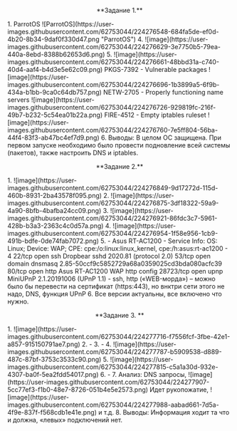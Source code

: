 <p align="center"> **Задание 1.** </p>
1.	
ParrotOS
![ParrotOS](https://user-images.githubusercontent.com/62753044/224276548-684fa5de-ef0d-4b20-8b34-9daf0f330d47.png "ParrotOS")
4.
![image](https://user-images.githubusercontent.com/62753044/224276629-3e7750b5-79ea-440a-8ebd-8388b62653d6.png)
5.
![image](https://user-images.githubusercontent.com/62753044/224276661-48bbd31a-c740-40d4-aaf4-b4d3e5e62c09.png)
PKGS-7392 - Vulnerable packages
![image](https://user-images.githubusercontent.com/62753044/224276696-1b3899a5-6f9b-434a-b1bb-9ca0c64db757.png)
NETW-2705 - Properly functioning name servers
![image](https://user-images.githubusercontent.com/62753044/224276726-929819fc-216f-49b7-b232-5c54ea01b22a.png)
FIRE-4512 - Empty iptables ruleset
![image](https://user-images.githubusercontent.com/62753044/224276760-7e5ff804-56ba-44f4-83f3-ab47bc4ef7d9.png)
6. Выводы: В целом ОС защищена. При первом запуске необходимо было провести подновление всей системы (пакетов), также настроить DNS и iptables.

<p align="center"> **Задание 2.** </p>
1.
![image](https://user-images.githubusercontent.com/62753044/224276849-9d17272d-115d-460b-8931-2ba43578f095.png)
2.
![image](https://user-images.githubusercontent.com/62753044/224276875-3df18322-59a9-4a90-8bfb-4bafba24cc09.png)
3.
![image](https://user-images.githubusercontent.com/62753044/224276921-86fdc3c7-5961-428b-b3a3-2363c4c0d57a.png)
4.
![image](https://user-images.githubusercontent.com/62753044/224276954-1f58e956-1cb9-491b-bdfe-0de74fab7072.png)
5.
- Asus RT-AC1200
- Service Info: OS: Linux; Device: WAP; CPE: cpe:/o:linux:linux_kernel, cpe:/h:asus:rt-ac1200
- 4 
22/tcp    open  ssh     Dropbear sshd 2020.81 (protocol 2.0)
53/tcp    open  domain  dnsmasq 2.85-50ccf9c5852729a68a0359025cd3bda080acfc39
80/tcp    open  http    Asus RT-AC1200 WAP http config
28723/tcp open  upnp    MiniUPnP 2.1.20191006 (UPnP 1.1)
- ssh, http («WEB-морда») – можно было бы перевести на сертификат (https:443), но внктри сети этого не надо, DNS, функция UPnP
6.
 Все версии актуальны, все включено что нужно.

<p align="center"> **Задание 3. ** </p>
1.
![image](https://user-images.githubusercontent.com/62753044/224277716-f7556fcf-3fbe-42e1-a857-915150791ae7.png)
2. -
3. -
4.
![image](https://user-images.githubusercontent.com/62753044/224277787-b5909538-d889-487c-87bf-3753c3533c90.png)
5.
![image](https://user-images.githubusercontent.com/62753044/224277815-c5a1a30d-932e-4307-ba0f-5ea2fdd54017.png)
6. -
7. Анализ:
DNS запросы,
![image](https://user-images.githubusercontent.com/62753044/224277907-5cc77ef3-f1b0-48e7-8726-051b4e5e2573.png)
Идет рукопожатие,
![image](https://user-images.githubusercontent.com/62753044/224277988-aabad661-7d5a-4f9e-837f-f568cdb1e41e.png)
и т.д.
8. Выводы: Информация ходит та что и должна, «левых» подключений нет.
